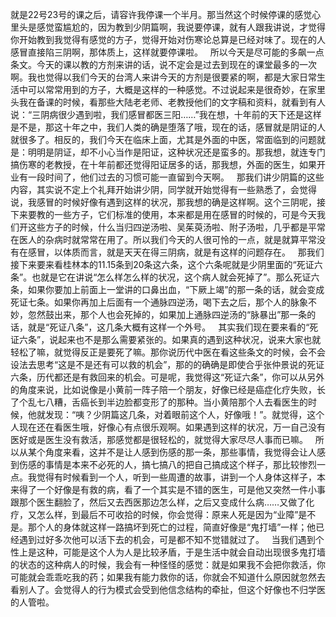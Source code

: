 就是22号23号的课之后，请容许我停课一个半月。那当然这个时候停课的感觉心里头是感觉蛮尴尬的，因为教到少阴篇啊，我说要停课，就有人跟我讲说，才觉得你开始教到我觉得有感觉的方子，觉得开始对伤寒论总算是已经对味了。现在的人感冒直接陷三阴啊，那体质上，这样就要停课啦。
 
所以今天是尽可能的多飙一点条文。今天的课以教的方剂来讲的话，说不定会是过去到现在的课堂最多的一次啊。我也觉得以我们今天的台湾人来讲今天的方剂是很要紧的啊，都是大家日常生活中可以常常用到的方子，大概是这样的一种感觉。不过说起来是很奇妙，在家里头我在备课的时候，看那些大陆老老师、老教授他们的文字稿和资料，就看到有人说：“三阴病很少遇到啦，我们感冒都医三阳……”我在想，十年前的天下还是这样是不是，那这十年之中，我们人类的确是堕落了哦，现在的话，感冒就是阴证的人就很多了。相反的，我们今天在临床上面，尤其是外面的中医，常面临到的问题就是：明明是阴证，却不小心当作是阳证，这种状况还是蛮多的。那我想，就连专门搞伤寒的老教授，在十年前都还觉得阳证居多的话，那我想，外面的医生，如果开业有一段时间了，他们过去的习惯可能一直留到今天啊。
 
那我们讲少阴篇的这些内容，其实说不定上个礼拜开始讲少阴，同学就开始觉得有一些熟悉了，会觉得说，我感冒的时候好像有遇到这样的状况，那我想的确是这样啊。这个三阴呢，接下来要教的一些方子，它们标准的使用，本来都是用在感冒的时候的，可是今天我们开这些方子的时候，什么当归四逆汤啦、吴茱萸汤啦、附子汤啦，几乎都是平常在医人的杂病时就常常在用了。所以我们今天的人很可怜的一点，就是就算平常没有在感冒，以体质而言，就是天天在得三阴病，就是有这样的问题存在。
 
那我们接下来要来看桂林本的11.15条到20条这六条，这个六条呢就是少阴里面的“死证六条”。也就是它在讲说“怎么样怎么样的状况，这个病人就会死掉了”。那么死证六条，如果你要加上前面上一堂讲的口鼻出血，“下厥上竭”的那一条的话，就会变成死证七条。如果你再加上后面有一个通脉四逆汤，喝下去之后，那个人的脉象不妙，忽然鼓出来，那个人也会死掉的，如果加上通脉四逆汤的“脉暴出”那一条的话，就是“死证八条”，这几条大概有这样一个外号。
 
其实我们现在要来看的“死证六条”，说起来也不是那么需要紧张的。如果真的遇到这种状况，说来大家也就轻松了嘛，就觉得反正是要死了嘛。那你说历代中医在看这些条文的时候，会不会设法去思考“这是不是还有可以救的机会”，那的的确确是即使合乎张仲景说的死证六条，历代都还是有救回来的机会。可是呢，我觉得这“死证六条”，你可以从另外的角度来说，比如说像是小黄前一阵子陪一个朋友，好像已经是癌症化疗失败，长了个乱七八糟，舌癌长到半边脸都变形了的那种。当小黄陪那个人去看医生的时候，他就发现：“咦？少阴篇这几条，对着眼前这个人，好像哦！”。就觉得，这个人现在还在看医生哦，好像心有点很乐观啊。如果遇到这样的状况，万一自己没有医好或是医生没有救活，那感觉都是很轻松的，就觉得大家尽尽人事而已嘛。
 
所以从某个角度来看，这并不是让人感到伤感的那一条，那些事情，我觉得会让人感到伤感的事情是本来不必死的人，搞七搞八的把自己搞成这个样子，那比较惨烈一点。我觉得有时候看到一个人，听到一些周遭的故事，讲到一个人身体这样子，本来得了一个好像是有救的病，看了一个其实是不错的医生，可是他又突然一件小事跟那个医生翻脸了，然后又去西医那边怎么样，之后又变成什么病……又做了化疗，又怎么样，到最后不可收拾的时候，你会觉得：原来人死是因为“业障”是不是。那个人的身体就这样一路搞坏到死亡的过程，简直好像是“鬼打墙”一样；他已经遇到过好多次他可以活下去的机会，可是都不知不觉错就过了。
 
当我们遇到个性上是这种，可能是这个人为人是比较矛盾，于是生活中就会自动出现很多鬼打墙的状态的这种病人的时候，我会有一种怪怪的感觉：就是如果我不会把你救活，你可能就会乖乖吃我的药；如果我有能力救你的话，你就会不知道什么原因就忽然去看别人了。会觉得人的行为模式会受到他信念结构的牵扯，但这个好像也不归学医的人管啦。
